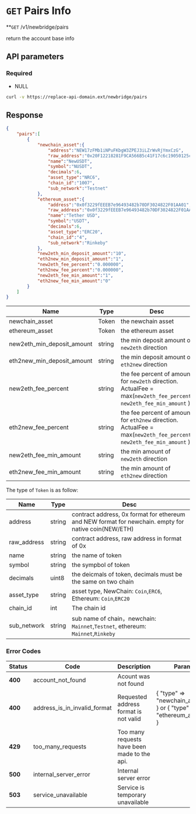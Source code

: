 
# `GET` Pairs Info

**`GET` /v1/newbridge/pairs

return the account base info

## API parameters

### Required

- NULL


```bash
curl -v https://replace-api-domain.ext/newbridge/pairs
```

## Response

```json
{
    "pairs":[
        {
            "newchain_asset":{
                "address":"NEW17zFMb1iNPuFKbgW3ZPEJ3iLZrWvRjYmxCzG",
                "raw_address":"0x20F12218281F9CA566B5c41F17c6c19050125cD3",
                "name":"NewUSDT",
                "symbol":"NUSDT",
                "decimals":6,
                "asset_type":"NRC6",
                "chain_id":"1007",
                "sub_network":"Testnet"
            },
            "ethereum_asset":{
                "address":"0x0f3229fEEEB7e96493482b70DF3024822F01AA01",
                "raw_address":"0x0f3229fEEEB7e96493482b70DF3024822F01AA01",
                "name":"Tether USD",
                "symbol":"USDT",
                "decimals":6,
                "asset_type":"ERC20",
                "chain_id":"4",
                "sub_network":"Rinkeby"
            },
            "new2eth_min_deposit_amount":"10",
            "eth2new_min_deposit_amount":"1",
            "new2eth_fee_percent":"0.000000",
            "eth2new_fee_percent":"0.000000",
            "new2eth_fee_min_amount":"1",
            "eth2new_fee_min_amount":"0"
        }
    ]
}
```

| Name                 | Type          | Desc                                                         |
| -------------------- | ------------- | ------------------------------------------------------------ |
| newchain_asset | Token  | the newchain asset |
| ethereum_asset | Token |  the ethereum asset |
| new2eth_min_deposit_amount | string        | the min deposit amount of `new2eth` direction |
| eth2new_min_deposit_amount | string | the min deposit amount of `eth2new` direction |
| new2eth_fee_percent | string | the fee percent of amount for `new2eth` direction. ActualFee = max(`new2eth_fee_percent`, `new2eth_fee_min_amount` ) |
| eth2new_fee_percent | string | the fee percent of amount for `eth2new` direction. ActualFee = max(`new2eth_fee_percent`, `new2eth_fee_min_amount` ) |
| new2eth_fee_min_amount | string | the min amount of `new2eth` direction |
| eth2new_fee_min_amount | string | the min amount of `eth2new` direction  |



The type of `Token` is as follow:

| Name        | Type   | Desc                                                         |
| ----------- | ------ | ------------------------------------------------------------ |
| address     | string | contract address, 0x format for ethereum and NEW format for newchain. empty for native coin(NEW/ETH) |
| raw_address | string | contract address, raw address in format of 0x |
| name        | string | the name of token |
| symbol      | string | the sympbol of token |
| decimals    | uint8  | the deicmals of token, decimals must be the same on two chain |
| asset_type  | string | asset type, NewChain: `Coin`,`ERC6`, Ethereum: `Coin`,`ERC20` |
| chain_id    | int    | The chain id                                                  |
| sub_network | string | sub name of chain，newchain: `Mainnet`,`Testnet`, ethereum: `Mainnet`,`Rinkeby` |



### Error Codes

| **Status** | **Code**                     | **Description**                              | **Params**                                                   |
| ---------- | ---------------------------- | -------------------------------------------- | ------------------------------------------------------------ |
| **400**    | account_not_found            | Acount was not found                         |                                                              |
| **400**    | address_is_in_invalid_format | Requested address format is not valid        | { "type" => "newchain_address" } or  { "type" => "ethereum_address" } |
| **429**    | too_many_requests            | Too many requests have been made to the api. |                                                              |
| **500**    | internal_server_error        | Internal server error                        |                                                              |
| **503**    | service_unavailable          | Service is temporary unavailable             |                                                              |